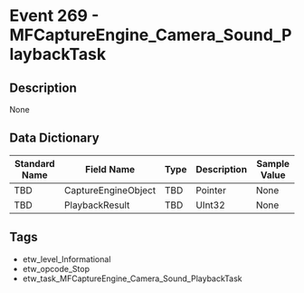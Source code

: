 # Event 269 - MFCaptureEngine_Camera_Sound_PlaybackTask

## Description
None

## Data Dictionary
|Standard Name|Field Name|Type|Description|Sample Value|
|---|---|---|---|---|
|TBD|CaptureEngineObject|TBD|Pointer|None|None|
|TBD|PlaybackResult|TBD|UInt32|None|None|

## Tags
* etw_level_Informational
* etw_opcode_Stop
* etw_task_MFCaptureEngine_Camera_Sound_PlaybackTask